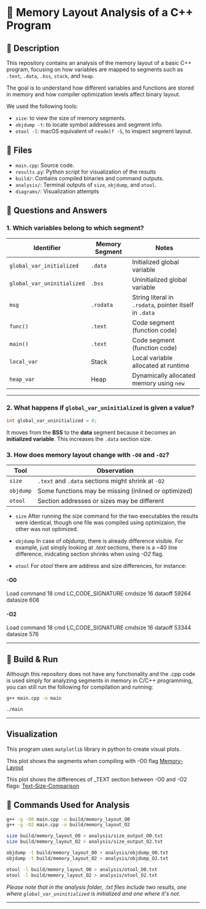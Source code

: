 # 🧠 Memory Layout Analysis of a C++ Program

## 📄 Description

This repository contains an analysis of the memory layout of a basic C++ program, focusing on how variables are mapped to segments such as `.text`, `.data`, `.bss`, `stack`, and `heap`.

The goal is to understand how different variables and functions are stored in memory and how compiler optimization levels affect binary layout.

We used the following tools:
- `size`: to view the size of memory segments.
- `objdump -t`: to locate symbol addresses and segment info.
- `otool -l`: macOS equivalent of `readelf -S`, to inspect segment layout.

## 📂 Files

- `main.cpp`: Source code.
- `results.py`: Python script for visualization of the results
- `build/`: Contains compiled binaries and command outputs.
- `analysis/`: Terminal outputs of `size`, `objdump`, and `otool`.
- `diagrams/`: Visualization attempts 

## 🧪 Questions and Answers

### 1. **Which variables belong to which segment?**

| Identifier                  | Memory Segment   | Notes                                                            |
|----------------------------|------------------|------------------------------------------------------------------|
| `global_var_initialized`   | `.data`           | Initialized global variable                                      |
| `global_var_uninitialized` | `.bss`            | Uninitialized global variable                                    |
| `msg`                      | `.rodata`         | String literal in `.rodata`, pointer itself in `.data`           |
| `func()`                   | `.text`           | Code segment (function code)                                     |
| `main()`                   | `.text`           | Code segment (function code)                                     |
| `local_var`                | Stack             | Local variable allocated at runtime                              |
| `heap_var`                 | Heap              | Dynamically allocated memory using `new`                         |

---

### 2. **What happens if `global_var_uninitialized` is given a value?**

```cpp
int global_var_uninitialized = 0;
```

It moves from the **BSS** to the **data** segment because it becomes an **initialized variable**. This increases the `.data` section size.

### 3. **How does memory layout change with `-O0` and `-O2`?**

| Tool       | Observation                                           |
|------------|-------------------------------------------------------|
| `size`     | `.text` and `.data` sections might shrink at `-O2`   |
| `objdump`  | Some functions may be missing (inlined or optimized) |
| `otool`    | Section addresses or sizes may be different           |

- `size` 
After running the size command for the two executables the results were identical, though one file was compiled using optimizaion, the other was not optimized. 

- `objdump` 
In case of *objdump*, there is already difference visible. For example, just simply looking at *.text* sections, there is a ~40 line difference, inidcating section shrinks when using *-O2* flag. 

- `otool`
For *otool* there are address and size differences, for instance: 

#### -O0 
Load command 18
      cmd LC_CODE_SIGNATURE
  cmdsize 16
  dataoff 59264
 datasize 608    

#### -O2
Load command 18
      cmd LC_CODE_SIGNATURE
  cmdsize 16
  dataoff 53344
 datasize 576 

---
## 🧪 Build & Run 

Although this repository does not have any functionality and the .cpp code is used simply for analyzing segments in memory in C/C++ programming, you can still run the following for compilation and running: 

```bash
g++ main.cpp -o main
```
```bash
./main
```
---

## Visualization

This program uses `matplotlib` library in python to create visual plots. 

This plot shows the segments when compiling with -O0 flag
[Memory-Layout](diagrams/memory_layout.png)

This plot shows the differences of _TEXT section between -O0 and -O2 flags: 
[Text-Size-Comparison](diagrams/text_size_comparison.png)


## 🧰 Commands Used for Analysis

```bash
g++ -g -O0 main.cpp -o build/memory_layout_O0
g++ -g -O2 main.cpp -o build/memory_layout_O2

size build/memory_layout_O0 > analysis/size_output_O0.txt
size build/memory_layout_O2 > analysis/size_output_O2.txt

objdump -t build/memory_layout_O0 > analysis/objdump_O0.txt
objdump -t build/memory_layout_O2 > analysis/objdump_O2.txt

otool -l build/memory_layout_O0 > analysis/otool_O0.txt
otool -l build/memory_layout_O2 > analysis/otool_O2.txt
```

*Please note that in the analysis folder, .txt files include two results, one where `global_var_uninitialized` is initialized and one where it's not.*

---
